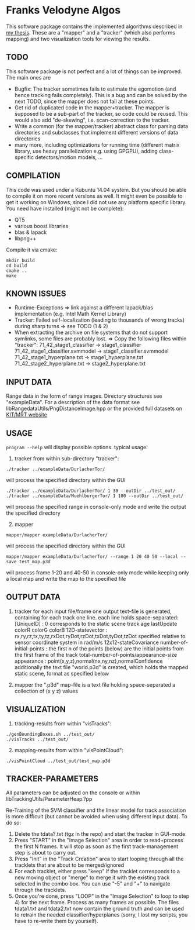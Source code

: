 # Franks Velodyne Algos
This software package contains the implemented algorithms described in [my thesis](http://digbib.ubka.uni-karlsruhe.de/volltexte/1000032359).
These are a "mapper" and a "tracker" (which also performs mapping) and two visualization tools for viewing the results.

## TODO
This software package is not perfect and a lot of things can be improved. The main ones are
- Bugfix: The tracker sometimes fails to estimate the egomotion (and hence tracking fails completely). This is a bug and can be solved by the next TODO, since the mapper does not fail at these points. 
- Get rid of duplicated code in the mapper+tracker. The mapper is supposed to be a sub-part of the tracker, so code could be reused. This would also add "de-skewing", i.e. scan-correction to the tracker.
- Write a common (for the mapper/tracker) abstract class for parsing data directories and subclasses that implement different versions of data directories
- many more, including optimizations for running time (different matrix library, use heavy parallelization e.g. using GPGPU), adding class-specific detectors/motion models, ...

## COMPILATION
This code was used under a Kubuntu 14.04 system. But you should be able to compile it on more recent versions as well.
It might even be possible to get it working on Windows, since I did not use any platform specific library.
You need have installed (might not be complete):
- QT5
- various boost libraries
- blas & lapack
- libpng++

Compile it via cmake:
```
mkdir build
cd build
cmake ..
make
```



## KNOWN ISSUES
- Runtime-Exceptions
  => link against a different lapack/blas implementation (e.g. Intel Math Kernel Library)
- Tracker: Failed self-localization (leading to thousands of wrong tracks) during sharp turns
  => see TODO (1 & 2)
- When extracting the archive on file systems that do not support symlinks, some files are probably lost.
  => Copy the following files within "tracker":
     71_42_stage1_classifier -> stage1_classifier
	 71_42_stage1_classifier.svmmodel -> stage1_classifier.svmmodel
	 71_42_stage1_hyperplane.txt -> stage1_hyperplane.txt
	 71_42_stage2_hyperplane.txt -> stage2_hyperplane.txt


  
## INPUT DATA
Range data in the form of range images. Directory structures see "exampleData".
For a description of the data format see libRangedataUtils/PngDistanceImage.hpp
or the provided full datasets on [KIT/MRT website](http://www.mrt.kit.edu/z/publ/download/velodynetracking/dataset.html)

## USAGE
`program --help` will display possible options. typical usage:

1) tracker from within sub-directory "tracker":
```
./tracker ../exampleData/DurlacherTor/
```
will process the specified directory within the GUI
```
./tracker ../exampleData/DurlacherTor/ 1 30 --outDir ../test_out/
./tracker ../exampleData/MuehlburgerTor/ 1 100 --outDir ../test_out/
```
will process the specified range in console-only mode and write the output the specified directory

2) mapper
```
mapper/mapper exampleData/DurlacherTor/ 
```
will process the specified directory within the GUI
```
mapper/mapper exampleData/DurlacherTor/ --range 1 20 40 50 --local --save test_map.p3d
```
will process frame 1-20 and 40-50 in console-only mode while keeping only a local map and write the map to the specified file


## OUTPUT DATA
1) tracker
for each input file/frame one output text-file is generated, containing for each track one line. each line holds space-separated:
  [UniqueID] : 0 corresponds to the static scene track
  age
  lastUpdate
  colorR
  colorG
  colorB
  12D-statevector : rx,ry,rz,tx,ty,tz,rxDot,ryDot,rzDot,txDot,tyDot,tzDot specified relative to sensor coordinate system in rad/m/s
  12x12-stateCovariance
  number-of-initial-points : the first n of the points (below) are the initial points from the first frame of the track
  total-number-of-points/appearance-size
  appearance : point(x,y,z),normal(nx,ny,nz),normalConfidence
additionally the text file "world.p3d" is created, which holds the mapped static scene, format as specified below

2) mapper
the ".p3d" map-file is a text file holding space-separated a collection of (x y z) values

## VISUALIZATION
1) tracking-results
from within "visTracks":
```
./genBoundingBoxes.sh ../test_out/
./visTracks ../test_out/
```

2) mapping-results
from within "visPointCloud":
```
./visPointCloud ../test_out/test_map.p3d
```

## TRACKER-PARAMETERS
All parameters can be adjusted on the console or within libTrackingUtils/ParameterHeap.?pp

Re-Training of the SVM classifier and the linear model for track association is more difficult (but cannot be avoided when using different input data).
To do so:
1) Delete the tdata?.txt (tgz in the repo) and start the tracker in GUI-mode.
2) Press "START" in the "Image Selection" area in order to read+process the first N frames. It will stop as soon as the first track-management step is about to carry out.
3) Press "Init" in the "Track Creation" area to start looping through all the tracklets that are about to be merged/ignored
4) For each tracklet, either press "keep" if the tracklet corresponds to a new moving object or "merge" to merge it with the existing track selected in the combo box. You can use "-5" and "+" to navigate through the tracklets.
5) Once you're done, press "LOOP" in the "Image Selection" to loop to step 4) for the next frame. Process as many frames as possible.
The files tdata1.txt and tdata2.txt now contain the ground truth and can be used to retrain the needed classifier/hyperplanes (sorry, I lost my scripts, you have to re-write them by yourself).
